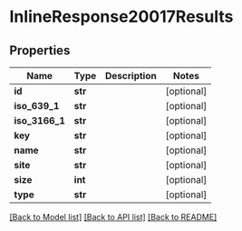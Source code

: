 # InlineResponse20017Results

## Properties
Name | Type | Description | Notes
------------ | ------------- | ------------- | -------------
**id** | **str** |  | [optional] 
**iso_639_1** | **str** |  | [optional] 
**iso_3166_1** | **str** |  | [optional] 
**key** | **str** |  | [optional] 
**name** | **str** |  | [optional] 
**site** | **str** |  | [optional] 
**size** | **int** |  | [optional] 
**type** | **str** |  | [optional] 

[[Back to Model list]](../README.md#documentation-for-models) [[Back to API list]](../README.md#documentation-for-api-endpoints) [[Back to README]](../README.md)

